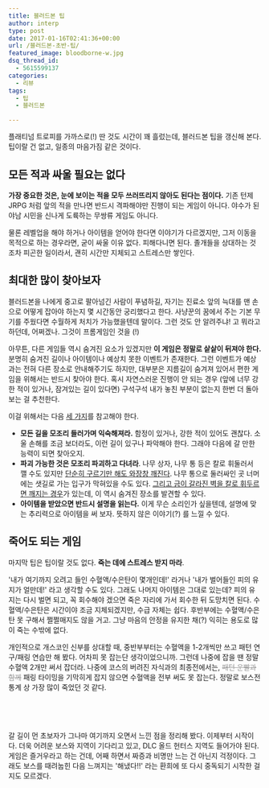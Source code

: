 ```yaml
---
title: 블러드본 팁
author: interp
type: post
date: 2017-01-16T02:41:36+00:00
url: /블러드본-초반-팁/
featured_image: bloodborne-w.jpg
dsq_thread_id:
  - 5615599137
categories:
  - 리뷰
tags:
  - 팁
  - 블러드본

---
```

플래티넘 트로피를 가까스로(!) 딴 것도 시간이 꽤 흘렀는데, 블러드본 팁을 갱신해 본다. 팁이랄 건 없고, 일종의 마음가짐 같은 것이다.

## 모든 적과 싸울 필요는 없다

**가장 중요한 것은, 눈에 보이는 적을 모두 쓰러뜨리지 않아도 된다는 점이다.** 기존 턴제 JRPG 처럼 앞의 적을 만나면 반드시 격파해야만 진행이 되는 게임이 아니다. 야수가 된 야남 시민을 신나게 도륙하는 무쌍류 게임도 아니다.

물론 레벨업을 해야 하거나 아이템을 얻어야 한다면 이야기가 다르겠지만, 그저 이동을 목적으로 하는 경우라면, 굳이 싸울 이유 없다. 피해다니면 된다. 졸개들을 상대하는 것 조차 피곤한 일이라서, 괜히 시간만 지체되고 스트레스만 쌓인다.

## 최대한 많이 찾아보자

블러드본을 나에게 중고로 팔아넘긴 사람이 푸념하길, 자기는 진료소 앞의 늑대를 맨 손으로 어떻게 잡아야 하는지 몇 시간동안 궁리했다고 한다. 사냥꾼의 꿈에서 주는 기본 무기를 주웠다면 수월하게 처치가 가능했을텐데 말이다. 그런 것도 안 알려주냐! 고 뭐라고 하던데, 어쩌겠나. 그것이 프롬게임인 것을 (!)

아무튼, 다른 게임들 역시 숨겨진 요소가 있겠지만 **이 게임은 정말로 샅샅이 뒤져야 한다.** 분명히 숨겨진 길이나 아이템이나 예상치 못한 이벤트가 존재한다. 그런 이벤트가 예상과는 전혀 다른 장소로 안내해주기도 하지만, 대부분은 지름길이 숨겨져 있어서 편한 게임을 위해서는 반드시 찾아야 한다. 혹시 자연스러운 진행이 안 되는 경우 (앞에 너무 강한 적이 있거나, 잠겨있는 길이 있다면) 구석구석 내가 놓친 부분이 없는지 한번 더 돌아보는 걸 추천한다.

이걸 위해서는 다음 <span style="text-decoration: underline;">세 가지</span>를 참고해야 한다.

  * **모든 길을 모조리 들러가며 익숙해져라.** 함정이 있거나, 강한 적이 있어도 괜찮다. 소울 손해를 조금 보더라도, 이런 길이 있구나 파악해야 한다. 그래야 다음에 갈 만한 능력이 되면 찾아오지.
  * **파괴 가능한 것은 모조리 파괴하고 다녀라**. 나무 상자, 나무 통 등은 칼로 휘둘러서 깰 수도 있지만 <span style="text-decoration: underline;">단순히 구르기만 해도 와장창 깨진다</span>. 나무 통으로 둘러싸인 곳 너머에는 샛길로 가는 입구가 막혀있을 수도 있다. <span style="text-decoration: underline;">그리고 금이 갈라진 벽을 칼로 휘두르면 깨지는 경우</span>가 있는데, 이 역시 숨겨진 장소를 발견할 수 있다.
  * **아이템을 받았으면 반드시 설명을 읽는다.** 이게 무슨 소리인가 싶을텐데, 설명에 맞는 추리력으로 아이템을 써 보자. 뜻하지 않은 이야기(?) 를 느낄 수 있다.

## 죽어도 되는 게임

마지막 팁은 팁이랄 것도 없다. **죽는 데에 스트레스 받지 마라**.

'내가 여기까지 오려고 들인 수혈액/수은탄이 몇개인데!' 라거나 '내가 벌어들인 피의 유지가 얼만데!' 라고 생각할 수도 있다. 그래도 나머지 아이템은 그대로 있는데? 피의 유지는 다시 벌면 되고, 꼭 회수해야 겠으면 죽은 자리에 가서 회수한 뒤 도망치면 된다. 수혈액/수은탄은 시간이야 조금 지체되겠지만, 수급 자체는 쉽다. 후반부에는 수혈액/수은탄 못 구해서 쩔쩔매지도 않을 거고. 그냥 마음의 안정을 유지한 채(?) 익히는 용도로 많이 죽는 수밖에 없다.

개인적으로 개스코인 신부를 상대할 때, 중반부부터는 수혈액을 1-2개씩만 쓰고 패턴 연구/패링 연습만 해 봤다. 어차피 못 잡는단 생각이었으니까. 그런데 나중에 잡을 땐 정말 수혈액 2개만 써서 잡더라. 나중에 코스의 버려진 자식과의 최종전에서는, <span style="color: #999999;"><del>패턴 운빨과 함께</del></span> 패링 타이밍을 기막히게 잡지 않으면 수혈액을 전부 써도 못 잡는다. 정말로 보스전 통계 상 가장 많이 죽었던 것 같다.

&nbsp;

&nbsp;

갈 길이 먼 초보자가 그나마 여기까지 오면서 느낀 점을 정리해 봤다. 이제부터 시작이다. 더욱 어려운 보스와 지역이 기다리고 있고, DLC 올드 헌터스 지역도 들어가야 된다. 게임은 즐거우라고 하는 건데, 어째 하면서 짜증과 비명만 느는 건 아닌지 걱정이다. 그래도 보스를 때려눕힌 다음 느껴지는 '해냈다!!' 라는 환희에 또 다시 중독되기 시작한 걸지도 모르겠다.